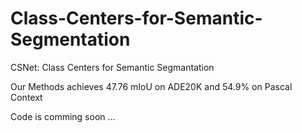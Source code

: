 # Class-Centers-for-Semantic-Segmentation
CSNet: Class Centers for Semantic Segmantation

Our Methods achieves 47.76 mIoU on ADE20K and 54.9% on Pascal Context

Code is comming soon ...
